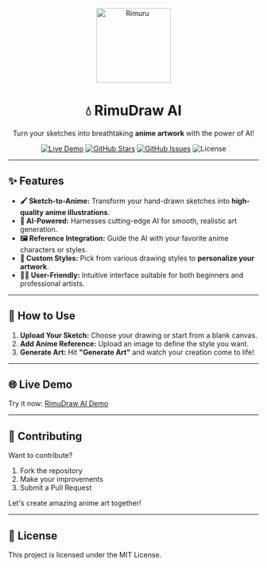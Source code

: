 <p align="center">
  <img src="https://files.catbox.moe/f8tj1b.png" alt="Rimuru" width="150"/>
</p>

<h1 align="center">💧 RimuDraw AI</h1>
<p align="center">Turn your sketches into breathtaking <strong>anime artwork</strong> with the power of AI!</p>

<p align="center">
  <a href="https://rimudraw.vercel.app/"><img src="https://img.shields.io/badge/Live-Demo-blue?style=flat-square&logo=vercel" alt="Live Demo"/></a>
  <a href="https://github.com/username/RimuDraw-AI/stargazers"><img src="https://img.shields.io/github/stars/ryuhandev/autodraw?style=flat-square&logo=github" alt="GitHub Stars"/></a>
  <a href="https://github.com/username/RimuDraw-AI/issues"><img src="https://img.shields.io/github/issues/ryuhandev/autodraw?style=flat-square&logo=github" alt="GitHub Issues"/></a>
  <img src="https://img.shields.io/badge/License-MIT-green?style=flat-square" alt="License"/>
</p>

---

## ✨ Features

- **🖌️ Sketch-to-Anime:** Transform your hand-drawn sketches into **high-quality anime illustrations**.  
- **🤖 AI-Powered:** Harnesses cutting-edge AI for smooth, realistic art generation.  
- **🖼️ Reference Integration:** Guide the AI with your favorite anime characters or styles.  
- **🎨 Custom Styles:** Pick from various drawing styles to **personalize your artwork**.  
- **🧑‍🎨 User-Friendly:** Intuitive interface suitable for both beginners and professional artists.

---

## 🚀 How to Use

1. **Upload Your Sketch:** Choose your drawing or start from a blank canvas.  
2. **Add Anime Reference:** Upload an image to define the style you want.  
3. **Generate Art:** Hit **"Generate Art"** and watch your creation come to life!

---

## 🌐 Live Demo

Try it now: [RimuDraw AI Demo](https://rimudraw.vercel.app/)

---

## 🤝 Contributing

Want to contribute?  

1. Fork the repository  
2. Make your improvements  
3. Submit a Pull Request  

Let's create amazing anime art together!  

---

## 📄 License

This project is licensed under the MIT License.
